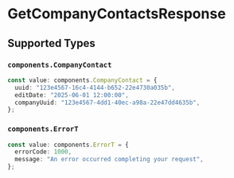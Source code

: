 # GetCompanyContactsResponse


## Supported Types

### `components.CompanyContact`

```typescript
const value: components.CompanyContact = {
  uuid: "123e4567-16c4-4144-b652-22e4730a035b",
  editDate: "2025-06-01 12:00:00",
  companyUuid: "123e4567-4dd1-40ec-a98a-22e47dd4635b",
};
```

### `components.ErrorT`

```typescript
const value: components.ErrorT = {
  errorCode: 1000,
  message: "An error occurred completing your request",
};
```

